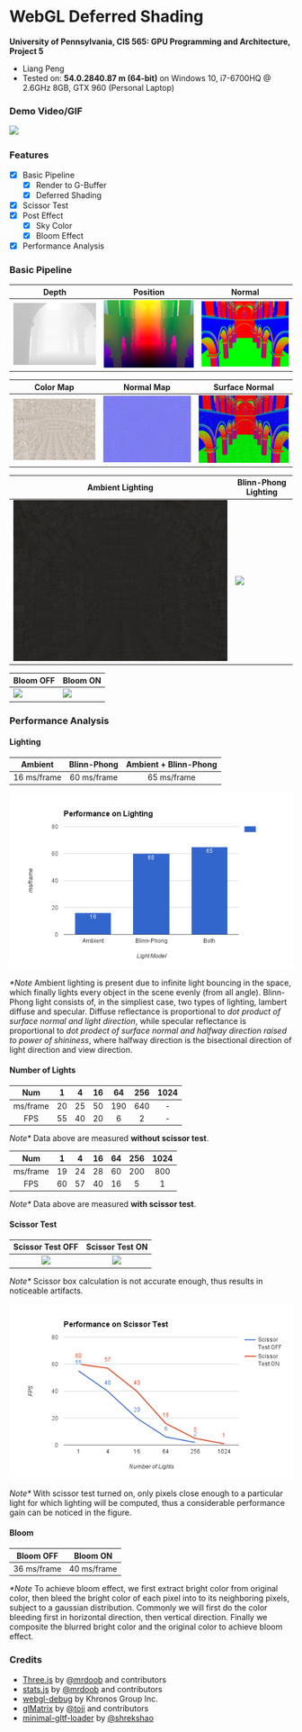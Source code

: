 WebGL Deferred Shading
======================

**University of Pennsylvania, CIS 565: GPU Programming and Architecture, Project 5**

* Liang Peng
* Tested on: **54.0.2840.87 m (64-bit)** on
  Windows 10, i7-6700HQ @ 2.6GHz 8GB, GTX 960 (Personal Laptop)

[//]: # "### Live Online"

[//]: # "[![](img/dummy.jpg)](http://itoupeter.github.io/Project5-WebGL-Deferred-Shading-with-glTF/)"

### Demo Video/GIF

![](img/bloom_on.gif)

### Features

* [x] Basic Pipeline
  * [x] Render to G-Buffer
  * [x] Deferred Shading
* [x] Scissor Test
* [x] Post Effect
  * [x] Sky Color
  * [x] Bloom Effect
* [x] Performance Analysis

### Basic Pipeline

Depth | Position | Normal
--- | --- | ---
![](img/depth.PNG) | ![](img/position.png) | ![](img/normal.png)

Color Map | Normal Map | Surface Normal
--- | --- | ---
![](img/color.png) | ![](img/normal_map.png) | ![](img/surface_normal.png)

Ambient Lighting | Blinn-Phong Lighting
--- | ---
![](img/ambient.png) | ![](img/blinn_phong.gif)

Bloom OFF | Bloom ON
--- | ---
![](img/bloom_off.gif) | ![](img/bloom_on.gif)

### Performance Analysis

#### Lighting

Ambient | Blinn-Phong | Ambient + Blinn-Phong
:---:|:---:|:---:
16 ms/frame | 60 ms/frame | 65 ms/frame

![](img/perf_lighting.png)

_*Note_ Ambient lighting is present due to infinite light bouncing in the space, which finally lights every object in the scene evenly (from all angle). Blinn-Phong light consists of, in the simpliest case, two types of lighting, lambert diffuse and specular. Diffuse reflectance is proportional to _dot product of surface normal and light direction_, while specular reflectance is proportional to _dot prodect of surface normal and halfway direction raised to power of shininess_, where halfway direction is the bisectional direction of light direction and view direction.

#### Number of Lights

Num | 1 | 4 | 16 | 64 | 256 | 1024
:---:|:---:|:---:|:---:|:---:|:---:|:---:
ms/frame | 20 | 25 | 50 | 190 | 640 | -
FPS | 55 | 40 | 20 | 6 | 2 | -
_Note*_ Data above are measured __without scissor test__.

Num | 1 | 4 | 16 | 64 | 256 | 1024
:---:|:---:|:---:|:---:|:---:|:---:|:---:
ms/frame | 19 | 24 | 28 | 60 | 200 | 800
FPS | 60 | 57 | 40 | 16 | 5 | 1
_Note*_ Data above are measured __with scissor test__.

#### Scissor Test

Scissor Test OFF | Scissor Test ON
:---:|:---:
![](img/scissor_off.gif) | ![](img/scissor_on.gif)
_Note*_ Scissor box calculation is not accurate enough, thus results in noticeable artifacts.

![](img/perf_scissor.png)

_Note*_ With scissor test turned on, only pixels close enough to a particular light for which lighting will be computed, thus a considerable performance gain can be noticed in the figure.

#### Bloom

Bloom OFF | Bloom ON
:---:|:---:
36 ms/frame | 40 ms/frame

_*Note_ To achieve bloom effect, we first extract bright color from original color, then bleed the bright color of each pixel into to its neighboring pixels, subject to a gaussian distribution. Commonly we will first do the color bleeding first in horizontal direction, then vertical direction. Finally we composite the blurred bright color and the original color to achieve bloom effect.

### Credits

* [Three.js](https://github.com/mrdoob/three.js) by [@mrdoob](https://github.com/mrdoob) and contributors
* [stats.js](https://github.com/mrdoob/stats.js) by [@mrdoob](https://github.com/mrdoob) and contributors
* [webgl-debug](https://github.com/KhronosGroup/WebGLDeveloperTools) by Khronos Group Inc.
* [glMatrix](https://github.com/toji/gl-matrix) by [@toji](https://github.com/toji) and contributors
* [minimal-gltf-loader](https://github.com/shrekshao/minimal-gltf-loader) by [@shrekshao](https://github.com/shrekshao)
